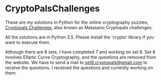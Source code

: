 # CryptoPalsChallenges

These are my solutions in Python for the online cryptography puzzles, [Cryptopals Challenges](https://cryptopals.com/), also known as Matasano Cryptopals challenges.

All the solutions are in Python 3.5. Please install the 'crypto' library if you want to execute them.

Although there are 8 sets, I have completed 7 and working on set 8. Set 8 involves Elliptic Curve Cryptography, and the questions are removed from the website. We have to send a mail to set8.cryptopals@gmail.com to receive the questions. I received the questions and currently working on them.
